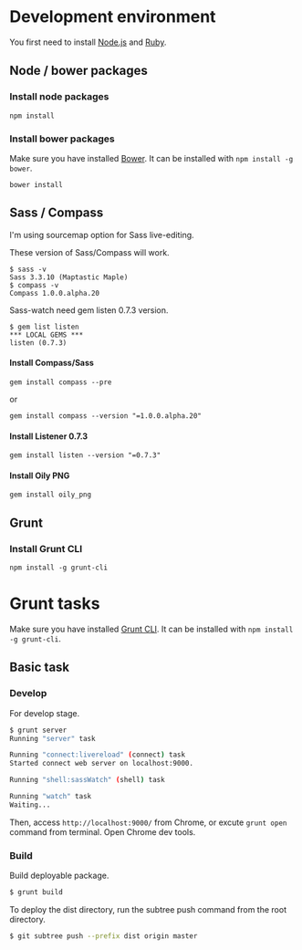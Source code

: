 # Development environment 

You first need to install [Node.js](http://nodejs.org/) and [Ruby](https://www.ruby-lang.org/).

## Node / bower packages

### Install node packages

```
npm install
```

### Install bower packages

Make sure you have installed [Bower](http://bower.io/). It can be installed with `npm install -g bower`.

```
bower install
```

## Sass / Compass

I'm using sourcemap option for Sass live-editing.

These version of Sass/Compass will work.

```
$ sass -v
Sass 3.3.10 (Maptastic Maple)
$ compass -v
Compass 1.0.0.alpha.20
```

Sass-watch need gem listen 0.7.3 version.

```
$ gem list listen
*** LOCAL GEMS ***
listen (0.7.3)
```

#### Install Compass/Sass

```
gem install compass --pre
```
or
```
gem install compass --version "=1.0.0.alpha.20" 
```

#### Install Listener 0.7.3

```
gem install listen --version "=0.7.3"
```

#### Install Oily PNG

```
gem install oily_png
```

## Grunt

### Install Grunt CLI

```
npm install -g grunt-cli
```


# Grunt tasks

Make sure you have installed [Grunt CLI](https://github.com/gruntjs/grunt-cli). It can be installed with `npm install -g grunt-cli`.


## Basic task

### Develop

For develop stage.

```sh
$ grunt server
Running "server" task

Running "connect:livereload" (connect) task
Started connect web server on localhost:9000.

Running "shell:sassWatch" (shell) task

Running "watch" task
Waiting...
```

Then, access `http://localhost:9000/` from Chrome, or excute `grunt open` command from terminal.
Open Chrome dev tools.


### Build

Build deployable package.

```sh
$ grunt build
```

To deploy the dist directory, run the subtree push command from the root directory.

``` sh
$ git subtree push --prefix dist origin master
```
